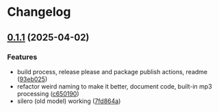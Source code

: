 # Changelog

## [0.1.1](https://github.com/adjustleads/vad-node/compare/vad-node-v0.1.0...vad-node-v0.1.1) (2025-04-02)


### Features

* build process, release please and package publish actions, readme ([93eb025](https://github.com/adjustleads/vad-node/commit/93eb02557f4eed1774d69e4bd34d47521893798e))
* refactor weird naming to make it better, document code, built-in mp3 processing ([c650190](https://github.com/adjustleads/vad-node/commit/c650190a06787532538de283d9c088628bad1245))
* silero (old model) working ([7fd864a](https://github.com/adjustleads/vad-node/commit/7fd864a050e87aec9e82469f5b1e9b96a787d605))

